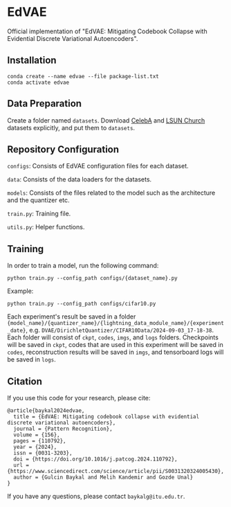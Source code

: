 # EdVAE
Official implementation of "EdVAE: Mitigating Codebook Collapse with Evidential Discrete Variational Autoencoders".

## Installation
```
conda create --name edvae --file package-list.txt
conda activate edvae
```
## Data Preparation
Create a folder named `datasets`. Download [CelebA](http://mmlab.ie.cuhk.edu.hk/projects/CelebA.html) and [LSUN Church](https://github.com/fyu/lsun) datasets explicitly, and put them to `datasets`.
## Repository Configuration

`configs`: Consists of EdVAE configuration files for each dataset.

`data`: Consists of the data loaders for the datasets.

`models`: Consists of the files related to the model such as the architecture and the quantizer etc.

`train.py`: Training file.

`utils.py`: Helper functions.

## Training

In order to train a model, run the following command:
```
python train.py --config_path configs/{dataset_name}.py
```
Example:
```
python train.py --config_path configs/cifar10.py
```
Each experiment's result be saved in a folder `{model_name}/{quantizer_name}/{lightning_data_module_name}/{experiment_date}`, e.g. `DVAE/DirichletQuantizer/CIFAR10Data/2024-09-03_17-18-38`. 
Each folder will consist of `ckpt`, `codes`, `imgs`, and `logs` folders. Checkpoints will be saved in `ckpt`, codes that are used in this experiment will be saved in `codes`, reconstruction results will be saved in `imgs`, and tensorboard logs will be saved in `logs`.

## Citation
If you use this code for your research, please cite:
```
@article{baykal2024edvae,
  title = {EdVAE: Mitigating codebook collapse with evidential discrete variational autoencoders},
  journal = {Pattern Recognition},
  volume = {156},
  pages = {110792},
  year = {2024},
  issn = {0031-3203},
  doi = {https://doi.org/10.1016/j.patcog.2024.110792},
  url = {https://www.sciencedirect.com/science/article/pii/S0031320324005430},
  author = {Gulcin Baykal and Melih Kandemir and Gozde Unal}
}
```
If you have any questions, please contact `baykalg@itu.edu.tr`.
